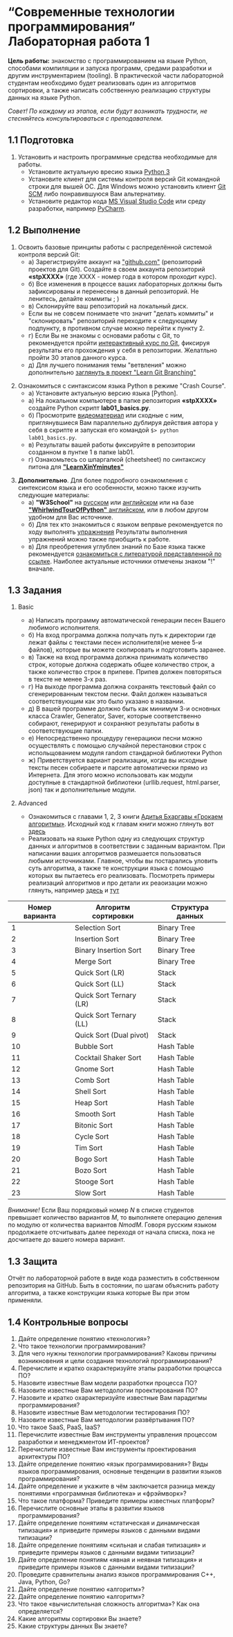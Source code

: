 # “Современные технологии программирования” <br/> Лабораторная работа 1

**Цель работы:** знакомство с программированием на языке Python, способами компиляции и запуска программ, средами разработки и другим инструментарием (tooling).  В практической части лабораторной студентам необходимо будет реализовать один из алгоритмов сортировки,  а также написать собственную реализацию структуры данных на языке Python.

*Совет! По каждому из этапов, если будут возникать трудности, не стесняйтесь консультироваться с преподавателем.*

## 1.1 Подготовка
1. Установить и настроить программные средства необходимые для работы.
    - Установите актуальную вресию языка [Python 3](https://www.python.org/downloads/)
    - Установите клиент для системы контроля версий Git командной строки для вышей ОС. Для Windows можно установить клиент [Git SCM](https://gitforwindows.org/) либо понравившуюся Вам альтернативу.
    - Установите редактор кода [MS Visual Studio Code](https://code.visualstudio.com/) или среду разработки, например [PyCharm](https://www.jetbrains.com/pycharm/download).
    <!-- - *Совет!* Рекомендуется использовать версию языка Python 3.9.X. Для работы рекомендуется использовать дистрибутив "Python Anaconda Mini" и выполнение самой работы рекомендуется вести в виртуальном окружении, не "смешивая" Ваши версии библиотек и фреймфорков с теми что установлены на компьютере другими пользователями. Для Anaconda такое окружение вы легко можете создать комнадой, со всеми основными пакетами:
    ```console
    $> conda create -n $ENVNAME_FIO  python==3.9
    ``` 
    , где $ENVNAME_FIO - название предмета + ваше ФИО. Например stp2020_zva.
    И затем активировать его 
    ```console
    $> сonda activate stp2020_zva.
    ``` 
    Более подробно про установку и настройку рабочей среды для работы с "Python" на основе в связке "Аnaconda" + "Visual Studio Code" [написано здесь](https://github.com/bsuir-cs/stp2020/blob/master/lab01/conda_vscode_tooling.md).
    -->

## 1.2 Выполнение
1. Освоить базовые принципы работы с распределённой cистемой контроля версий Git:
    - а) Зарегистрируйте аккаунт на ["github.com"](https://github.com) (репозиторий проектов для Git). Создайте в своем аккаунта репозиторий  **«stpXXXX»** (где XXXX - номер года в котором проходит курс). 
    - б) Все изменения в процессе ваших лабораторных должны быть зафиксированы и перенесены в данный репозиторий. Не ленитесь, делайте коммиты ; )
    - в) Склонируйте ваш репозиторий на локальный диск. 
    - Если вы не совсем понимаете что значит "делать коммиты" и "склонировать" репозиторий переходите к следующему подпункту, в противном случае можно перейти к пункту 2.
    - г) Если Вы не знакомы с основами работы с Git, то рекомендуется пройти [интерактивный курс по Git](https://githowto.com/ru), фиксируя результаты его прохождения у себя в репозитории. Желатльно пройти 30 этапов данного курса.
    - д) Для лучшего понимания темы "ветвления" можно дополнительно [заглянуть в проект "Learn Git Branching"](https://learngitbranching.js.org)
<!-- \
&nbsp; -->
2. Ознакомиться с синтаксисом языка Python в режиме "Crash Course".
    - а) Установите актуальную версию языка [Python].
    - а) На локальном компьютере в папке репозитория **«stpXXXX»** создайте Python скрипт **lab01_basics.py**.
    - б) Просмотрите [видеоматериал](https://youtu.be/fp5-XQFr_nk) или сходные с ним, приглянувшиеся Вам параллельно дублируя действия автора у себя в скрипте и запуская его командой ```$> python lab01_basics.py```.
    - в) Результаты вашей работы фиксируйте в репозитории созданном в пунтке 1 в папке lab01.
    - г) Ознакомьтесь со шпаргалкой (сheetsheet) по синтаксису питона для  [**"LearnXinYminutes"**](https://learnxinyminutes.com/docs/ru-ru/python-ru)
<!-- \
&nbsp; -->
3. **Дополнительно**. Для более подробного ознакомления с синтексисом языка и его особенности, можно также изучить следующие материалы:
    - а) **"W3School"** на [русском](https://w3schoolsrus.github.io/python/default.html#gsc.tab=0) или [английском](https://www.w3schools.com/python/default.asp) или на базе [**"WhirlwindTourOfPython"** английском](https://jakevdp.github.io/WhirlwindTourOfPython), или в любом другом удобном для Вас источнике.
    - б) Для тех кто знакомиться с языком вепрвые рекомендуется по ходу выполнять [упражнения](https://www.w3schools.com/python/exercise.asp) Результаты выполнения упражнений можно также приобщить к работе.
    - в) Для преобретения углублен знаний по Базе языка также рекомендуется [ознакомиться с литературой представленной по ссылке](https://disk.yandex.ru/d/JNqlz9_fdGqdsQ). Наиболее актуальные источники отмечены знаком "!" вначале.

## 1.3 Задания
1. Basic
    - а) Написать программу автоматической генерации песен Вашего любимого исполнителя.
    - б) На вход программа должна получать путь к директории где лежат файлы с текстами песен исполнителя(не менее 5-и файлов), которые вы можете скопировать и подготовить заранее.
    - в) Также на вход программа должна принимать количество строк, которые должна содержать  общее количество строк, а также количество строк в припеве. Припев должен повторяться в тексте не менее 3-х раз.
    - г) На выходе программа должна сохранять текстовый файл со сгенерированным текстом песни. Файл должен называться соответствующим как это было указано в названии.
    - д) В вашей программе должно быть как минимум 3-и основных класса Crawler, Generator, Saver, которые соответственно собирают, генерируют и сохраняют результаты работы в соответствующие папки.
    - е) Непосредственно процедуру генерациюи песни можно осуществлять с помощью случайной перестановки строк с испольщованием модуля random стандарной библиотеки Python
    - ж) Приветствуется вариант реализации, когда вы исходные тексты песен собираете и парсите автоматически прямо из Интернета. Для этого можно использовать как модули доступные в стандартной библиотеки (urllib.request, html.parser, json)  так и дополнительные модули. 

2. Advanced
    - Ознакомиться c главами 1, 2, 3 книги [Адитья Бхаргавы «Грокаем алгоритмы»](https://yadi.sk/i/vxc46rgsbi6Pmg). Исходный код к главам книги можно глянуть вот [здесь](https://github.com/egonSchiele/grokking_algorithms)
    - Реализовать на языке Python одну из следующих структур данных и алгоритмов в соответствии с заданным вариантом.  При написании ваших алгоритмов размешается пользоваться любыми источниками. Главное, чтобы вы постарались уловить суть алгоритма, а также те конструкции языка с помощью которых вы пытаетесь его реализовать. Посмотреть примеры реализаций алгоритмов и про детали их реаоизации можно глянуть, например [здесь](https://panthema.net/2013/sound-of-sorting/) и [тут](http://algs4.cs.princeton.edu/home/)

Номер варианта |	Алгоритм сортировки |	Структура данных
--- | --- | ---
1 |	Selection Sort | Binary Tree
2 | Insertion Sort | Binary Tree
3 | Binary Insertion Sort | Binary Tree
4 | Merge Sort | Binary Tree
5 | Quick Sort (LR) | Stack
6 | Quick Sort (LL) | Stack
7 | Quick Sort Ternary (LR) | Stack
8 | Quick Sort Ternary (LL) | Stack
9 | Quick Sort (Dual pivot) | Stack
10 | Bubble Sort | Hash Table
11 | Cocktail Shaker Sort | Hash Table
12 | Gnome Sort | Hash Table
13 | Comb Sort | Hash Table
14 | Shell Sort | Hash Table
15 | Heap Sort | Hash Table
16 | Smooth Sort | Hash Table
17 | Bitonic Sort | Hash Table
18 | Cycle Sort | Hash Table
19 | Tim Sort | Hash Table
20 | Bogo Sort | Hash Table
21 | Bozo Sort | Hash Table
22 | Stooge Sort | Hash Table
23 | Slow Sort | Hash Table

*Внимание!* Если Ваш порядковый номер *N* в списке студентов превышает количество вариантов *M*,  то выполняете операцию деления по модулю  от количества вариантов *NmodM*. Говоря русским языком продолжаете отсчитывать далее переходя от начала списка, пока не досчитаете до вашего номера вариант.

## 1.3 Защита

Отчёт по лабораторной работе в виде кода разместить в собственном репозитория на GitHub. 
Быть в состоянии, по шагам объяснить работу алгоритма, а также конструкции языка которые Вы при этом применяли.

## 1.4 Контрольные вопросы

1. Дайте определение понятию «технология»? 
2. Что такое технологии программирования?
3.	Для чего нужны технологии программирования? Каковы причины возникновения и цели создания технологий программирования?
4. Перечислите и кратко охарактеризуйте этапы разработки процесса ПО?
5. Назовите известные Вам модели разработки процесса ПО?
6. Назовите известные Вам методологии проектирования ПО?
7. Назовите и кратко охарактеризуйте известные Вам парадигмы программирования?
8. Назовите известные Вам методологии тестирования ПО?
9. Назовите известные Вам методологии развёртывания ПО?
10. Что такое SaaS, PaaS, IaaS?
11. Перечислите известные Вам инструменты управления процессом разработки и менеджментом ИТ-проектов?
12. Перечислите известные Вам инструменты проектирования архитектуры ПО?
13. Дайте определение понятию «язык программирования»? Виды языков программирования, основные тенденции в развитии языков программирования?
14. Дайте определение и укажите в чём заключается разница между понятиями «программная библиотека» и «фрэймворк»?
15. Что такое платформа? Приведите примеры известных платформ?
16. Перечислите основные этапы в развитии языков программирования?
17. Дайте определение понятиям «статическая и динамическая типизация» и приведите примеры языков с данными видами типизации? 
18. Дайте определение понятиям «сильная и слабая типизация» и приведите примеры языков с данными видами типизации? 
19. Дайте определение понятиям «явная и неявная типизация» и приведите примеры языков с данными видами типизации?
20. Проведите сравнительны анализ языков программирования С++, Java, Python, Go?
21. Дайте определение понятию «алгоритм»?
22. Дайте определение понятию «алгоритм»?
23. Что такое «вычислительная сложность алгоритма»? Как она определяется?
24. Какие алгоритмы сортировки Вы знаете?
25. Какие структуры данных Вы знаете?
